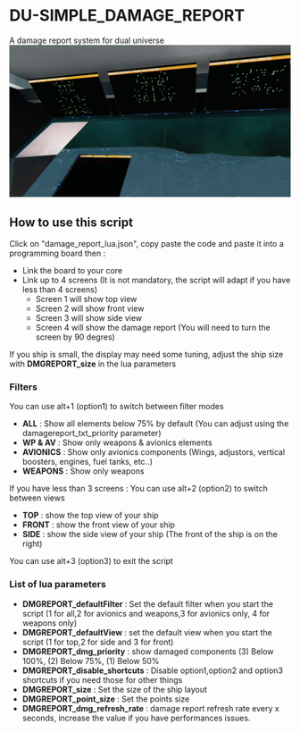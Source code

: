 # DU-SIMPLE_DAMAGE_REPORT

A damage report system for dual universe
![image](https://raw.githubusercontent.com/Catharius/DU-SIMPLE-DAMAGE-REPORT/main/damage.png)

## How to use this script

Click on "damage_report_lua.json", copy paste the code and paste it into a programming board then :
* Link the board to your core
* Link up to 4 screens (It is not mandatory, the script will adapt if you have less than 4 screens)
  * Screen 1 will show top view
  * Screen 2 will show front view
  * Screen 3 will show side view
  * Screen 4 will show the damage report (You will need to turn the screen by 90 degres)
  
If you ship is small, the display may need some tuning, adjust the ship size with **DMGREPORT_size** in the lua parameters  
  
  
### Filters
You can use alt+1 (option1) to switch between filter modes
* **ALL** : Show all elements below 75% by default (You can adjust using the damagereport_txt_priority parameter)
* **WP & AV** : Show only weapons & avionics elements
* **AVIONICS**  : Show only avionics components (Wings, adjustors, vertical boosters, engines, fuel tanks, etc..)
* **WEAPONS** : Show only weapons

If you have less than 3 screens : You can use alt+2 (option2) to switch between views
* **TOP** : show the top view of your ship
* **FRONT** : show the front view of your ship
* **SIDE** : show the side view of your ship (The front of the ship is on the right)

You can use alt+3 (option3) to exit the script
  
### List of lua parameters
* **DMGREPORT_defaultFilter** : Set the default filter when you start the script (1 for all,2 for avionics and weapons,3 for avionics only, 4 for weapons only)
* **DMGREPORT_defaultView** : set the default view when you start the script (1 for top,2 for side and 3 for front)
* **DMGREPORT_dmg_priority** : show damaged components (3) Below 100%, (2) Below 75%, (1) Below 50%
* **DMGREPORT_disable_shortcuts** : Disable option1,option2 and option3 shortcuts if you need those for other things
* **DMGREPORT_size** : Set the size of the ship layout 
* **DMGREPORT_point_size** : Set the points size
* **DMGREPORT_dmg_refresh_rate** : damage report refresh rate every x seconds, increase the value if you have performances issues.

